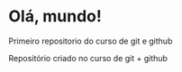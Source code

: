 # Olá, mundo!
 Primeiro repositorio do curso de git e github

 Repositório criado no curso de git + github
